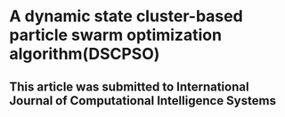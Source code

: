 # A dynamic state cluster-based particle swarm optimization algorithm(DSCPSO)
## This article was submitted to International Journal of Computational Intelligence Systems

